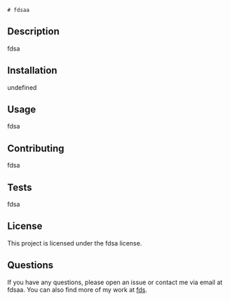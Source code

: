 
    # fdsaa

## Description
fdsa

## Installation
undefined

## Usage
fdsa

## Contributing
fdsa

## Tests
fdsa

## License
This project is licensed under the fdsa license.

## Questions
If you have any questions, please open an issue or contact me via email at fdsaa. 
You can also find more of my work at [fds](https://github.com/fds).
